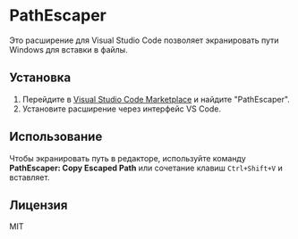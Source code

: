# PathEscaper

Это расширение для Visual Studio Code позволяет экранировать пути Windows для вставки в файлы.

## Установка

1. Перейдите в [Visual Studio Code Marketplace](https://marketplace.visualstudio.com/vscode) и найдите "PathEscaper".
2. Установите расширение через интерфейс VS Code.

## Использование

Чтобы экранировать путь в редакторе, используйте команду **PathEscaper: Copy Escaped Path** или сочетание клавиш `Ctrl+Shift+V` и вставляет.

## Лицензия

MIT
